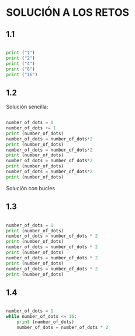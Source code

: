 # SOLUCIÓN A LOS RETOS

## 1.1

```python

print ("1")
print ("2")
print ("4")   
print ("8")
print ("16")

```

##  1.2

Solución sencilla:

```python

number_of_dots = 0
number_of_dots += 1
print (number_of_dots)
number_of_dots = number_of_dots*2
print (number_of_dots)
number_of_dots = number_of_dots*2
print (number_of_dots)   
number_of_dots = number_of_dots*2
print (number_of_dots)
number_of_dots = number_of_dots*2
print (number_of_dots)

```

Solución con bucles

## 1.3


```python

number_of_dots = 1
print (number_of_dots)
number_of_dots = number_of_dots * 2
print (number_of_dots)
number_of_dots = number_of_dots * 2
print (number_of_dots)
number_of_dots = number_of_dots * 2
print (number_of_dots)
number_of_dots = number_of_dots * 2
print (number_of_dots)

```

## 1.4


```python

number_of_dots = 1
while number_of_dots <= 16:
    print (number_of_dots)
    number_of_dots = number_of_dots * 2
    
```
